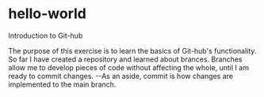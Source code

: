 # hello-world
Introduction to Git-hub

The purpose of this exercise is to learn the basics of Git-hub's functionality.
So far I have created a repository and learned about brances.
Branches allow me to develop pieces of code without affecting the whole, until I am ready to commit changes.
--As an aside, commit is how changes are implemented to the main branch.
